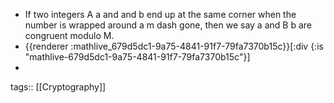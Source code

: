 - If two integers A a and and b end up at the same corner when the number is wrapped around a m dash gone, then we say a and B b are congruent modulo M.
- {{renderer :mathlive_679d5dc1-9a75-4841-91f7-79fa7370b15c}}[:div {:is "mathlive-679d5dc1-9a75-4841-91f7-79fa7370b15c"}]
-
tags:: [[Cryptography]]
